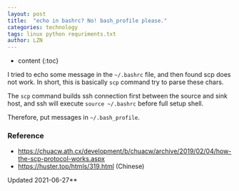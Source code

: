 ```yaml
---
layout: post
title:  "echo in bashrc? No! bash_profile please."
categories: technology
tags: linux python requriments.txt
author: LZN
---
```


* content
{:toc}

I tried to echo some message in the `~/.bashrc` file, and then found scp does not work.
In short, this is basically `scp` command try to parse these chars.

The `scp` command builds ssh connection first between the source and sink host, and ssh will execute `source ~/.bashrc` before full setup shell.

Therefore, put messages in `~/.bash_profile`.

### Reference
* https://chuacw.ath.cx/development/b/chuacw/archive/2019/02/04/how-the-scp-protocol-works.aspx
* https://huster.top/htmls/319.html (Chinese)


Updated 2021-06-27**

